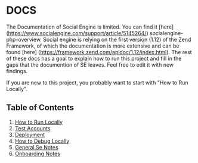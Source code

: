 # DOCS
The Documentation of Social Engine is limited. You can find it [here] (https://www.socialengine.com/support/article/5145264/) socialengine-php-overview. Social engine is relying on the first version (1.12) of the Zend Framework, of which the documentation is more extensive and can be found [here] (https://framework.zend.com/apidoc/1.12/index.html). The rest of these docs has a goal to explain how to run this project and fill in the gaps that the documention of SE leaves. Feel free to edit it with new findings.

If you are new to this project, you probably want to start with "How to Run Locally".
## Table of Contents

1. [How to Run Locally](./_docs/how_to_run_locally.md)
2. [Test Accounts](./_docs/test_accounts.md)
3. [Deployment](./_docs/deployment.md)
4. [How to Debug Locally](./_docs/how_to_debug_locally.md)
5. [General Se Notes](./_docs/general_notes_se.md)
6. [Onboarding Notes](./_docs/onboarding.md)
